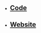 - ## [Code](https://github.com/chrscmpl/odin-etch-a-sketch)

- ## [Website](https://chrscmpl.github.io/odin-etch-a-sketch/)
